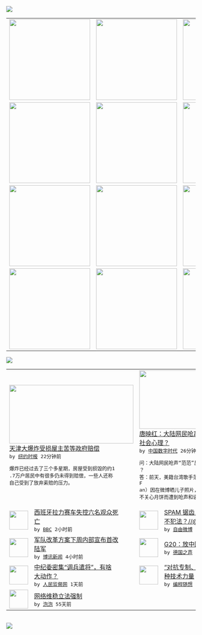 

<a href="https://github.com/greatfire/z/raw/master/FreeBrowser.apk"><img src="https://raw.githubusercontent.com/greatfire/wiki/master/x/header.png" /></a><table><tr><td width="262" align="center" valign="center"><a href="https://github.com/greatfire/wiki/wiki/nyt" title="纽约时报中文网 国际纵览"><img src="https://raw.githubusercontent.com/greatfire/wiki/master/x/nyt_flag.png" width="215"/></a></td><td width="262" align="center" valign="center"><a href="https://github.com/greatfire/wiki/wiki/dw" title=""><img src="https://raw.githubusercontent.com/greatfire/wiki/master/x/dw_flag.png" width="215"/></a></td><td width="262" align="center" valign="center"><a href="https://github.com/greatfire/wiki/wiki/rmjd" title=""><img src="https://raw.githubusercontent.com/greatfire/wiki/master/x/rmjd_flag.png" width="215"/></a></td></tr><tr><td width="262" align="center" valign="center"><a href="https://github.com/paopaonetizen/website" title="泡泡 - 未经审查的互联网信息"><img src="https://raw.githubusercontent.com/greatfire/wiki/master/x/pp_flag.png" width="215"/></a></td><td width="262" align="center" valign="center"><a href="https://github.com/getlantern/mirror" title="以及自由微博和GreatFire.org官方中文论坛"><img src="https://raw.githubusercontent.com/greatfire/wiki/master/x/lantern_flag.png" width="215"/></a></td><td width="262" align="center" valign="center"><a href="https://github.com/cdtmirrors/m/" title=""><img src="https://raw.githubusercontent.com/greatfire/wiki/master/x/cdt_flag.png" width="215"/></a></td></tr><tr><td width="262" align="center" valign="center"><a href="https://github.com/program-think/blog" title="编程随想的博客"><img src="https://raw.githubusercontent.com/greatfire/wiki/master/x/pt_flag.png" width="215"/></a></td><td width="262" align="center" valign="center"><a href="https://github.com/greatfire/wiki/wiki/bbc" title=""><img src="https://raw.githubusercontent.com/greatfire/wiki/master/x/bbc_flag.png" width="215"/></a></td><td width="262" align="center" valign="center"><a href="https://github.com/freeweibo/s" title="自由微博 - 匿名和不受屏蔽的新浪微博搜索"><img src="https://raw.githubusercontent.com/greatfire/wiki/master/x/fw_flag.png" width="215"/></a></td></tr><tr><td width="262" align="center" valign="center"><a href="https://github.com/greatfire/wiki/wiki/google" title=""><img src="https://raw.githubusercontent.com/greatfire/wiki/master/x/google_flag.png" width="215"/></a></td><td width="262" align="center" valign="center"><a href="https://github.com/bxnews/boxun" title=""><img src="https://raw.githubusercontent.com/greatfire/wiki/master/x/bx_flag.png" width="215"/></a></td><td width="262" align="center" valign="center"><a href="https://github.com/greatfire/wiki/wiki/open-source" title="欢迎访问GreatFire.org开发者项目网站"><img src="https://raw.githubusercontent.com/greatfire/wiki/master/x/open-source_flag.png" width="215"/></a></td></tr></table><img src="https://raw.githubusercontent.com/greatfire/wiki/master/x/newsfeed text.png" /><table cols="4"><tr><td colspan="2" width="380"><a href="https://d3qlz4p8smvoli.cloudfront.net/china/20150906/c06sino-tianjin/"><img src="https://raw.githubusercontent.com/greatfire/wiki/master/x/nyt_logo_b.png" width="330" height="156"/></a></br><a href="https://d3qlz4p8smvoli.cloudfront.net/china/20150906/c06sino-tianjin/">天津大爆炸受损屋主苦等政府赔偿</a></br><kbd> by <a href="http://m.cn.nytimes.com/">纽约时报</a> 22分钟前 </kbd></br><pre>爆炸已经过去了三个多星期，房屋受到损毁的约1<br/>.7万户居民中有很多仍未得到赔偿，一些人还称<br/>自己受到了放弃索赔的压力。</pre></td><td colspan="2" width="380"><a href="http://feedproxy.google.com/~r/chinadigitaltimes/IyPt/~3/x5zoDSGYNg8/"><img src="http://chinadigitaltimes.net/chinese/files/2015/09/61e7f4aajw1evrdjoshswj20c80lqq4n.jpg" width="330" height="156"/></a></br><a href="http://feedproxy.google.com/~r/chinadigitaltimes/IyPt/~3/x5zoDSGYNg8/">唐映红：大陆网民呛声“范范”反映了怎样的<br/>社会心理？</a></br><kbd> by <a href="http://chinadigitaltimes.net/chinese/">中国数字时代</a> 26分钟前 </kbd></br><pre>问：大陆网民呛声“范范”反映了怎样的社会心理<br/>？
答：前天，美籍台湾歌手范玮琪（Fan F<br/>an）因在微博晒儿子照片，被大陆部分网民质疑<br/>不关心月饼而遭到呛声和谩骂。...</pre></td></tr><tr><td><img src="http://a.files.bbci.co.uk/worldservice/live/assets/images/2015/09/06/150906022158_spain_rally_accident_144x81_epa_nocredit.jpg" width="50" height="50"/></td><td width="280"><a href="http://www.bbc.com/zhongwen/simp/world/2015/09/150906_spain_rally_accident">西班牙拉力赛车失控六名观众死<br/>亡</a></br><kbd> by <a href="http://www.bbc.co.uk/zhongwen/simp">BBC</a> 2小时前 </kbd></td><td><img src="http://ww1.sinaimg.cn/large/636ddeb4jw1evrpce15p4j20c80yiq91.jpg" width="50" height="50"/></td><td width="280"><a href="https://freeweibo.com/weibo/3884020204713220">SPAM 锯齿，工具刀，砍车<br/>不犯法？//@苏葭:这...</a></br><kbd> by <a href="https://freeweibo.com/">自由微博</a> 2小时前 </kbd></td></tr><tr><td><img src="https://raw.githubusercontent.com/greatfire/wiki/master/x/bx_logo.png" width="50" height="50"/></td><td width="280"><a href="http://www.boxun.com/news/gb/china/2015/09/201509061057.shtml">军队改革方案下周内部宣布首改<br/>陆军</a></br><kbd> by <a href="http://www.boxun.com">博讯新闻</a> 4小时前 </kbd></td><td><img src="http://www.dw.com/image/0,,18694962_302,00.jpg" width="50" height="50"/></td><td width="280"><a href="http://dw.com/p/1GRht?maca=chi-GK-text-greatfire-all-chinese-15625-xml-mrss">G20：放中国一马</a></br><kbd> by <a href="http://dw.de">德国之声</a> 10小时前 </kbd></td></tr><tr><td><img src="http://www.rmjdw.com/uploads/allimg/150905/09191K343-0.jpg" width="50" height="50"/></td><td width="280"><a href="http://www.rmjdw.com//shidaixianfeng/20150905/15168.html">中纪委密集“调兵遣将”，有啥<br/>大动作？ </a></br><kbd> by <a href="http://www.rmjdw.com/">人民监督网</a> 1天前 </kbd></td><td><img src="https://raw.githubusercontent.com/greatfire/wiki/master/x/pt_logo.png" width="50" height="50"/></td><td width="280"><a href="http://feedproxy.google.com/~r/programthink/~3/vOvckDbfIls/Technology-and-Freedom.html">“对抗专制、捍卫自由”的 N<br/> 种技术力量</a></br><kbd> by <a href="http://program-think.blogspot.com">编程随想</a> 6天前 </kbd></td></tr><tr><td><img src="http://pao-pao.net/sites/pao-pao.net/files/styles/base_adaptive/public/6523513689_baeec3c53c_z_0.jpg?itok=NM8cQ_d1" width="50" height="50"/></td><td width="280"><a href="https://pao-pao.net/article/593">网络维稳立法强制</a></br><kbd> by <a href="https://pao-pao.net">泡泡</a> 55天前 </kbd></td></table></br><a href="https://github.com/greatfire/z/raw/master/FreeBrowser.apk"><img src="https://raw.githubusercontent.com/greatfire/wiki/master/x/download app.png" /></a>